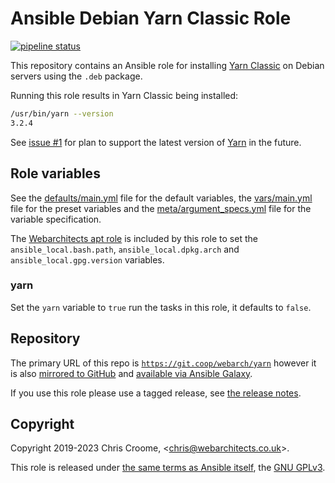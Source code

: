 # Ansible Debian Yarn Classic Role

[![pipeline status](https://git.coop/webarch/yarn/badges/master/pipeline.svg)](https://git.coop/webarch/yarn/-/commits/master)

This repository contains an Ansible role for installing [Yarn Classic](https://classic.yarnpkg.com/en/) on Debian servers using the `.deb` package.

Running this role results in Yarn Classic being installed:

```bash
/usr/bin/yarn --version
3.2.4
```

See [issue #1](https://git.coop/webarch/yarn/-/issues/1) for plan to support the latest version of [Yarn](https://yarnpkg.com/) in the future.

## Role variables

See the [defaults/main.yml](defaults/main.yml) file for the default variables, the [vars/main.yml](vars/main.yml) file for the preset variables and the [meta/argument_specs.yml](meta/argument_specs.yml) file for the variable specification.

The [Webarchitects apt role](https://git.coop/webarch/apt) is included by this role to set the `ansible_local.bash.path`, `ansible_local.dpkg.arch` and `ansible_local.gpg.version` variables.

### yarn

Set the `yarn` variable to `true` run the tasks in this role, it defaults to `false`.

## Repository

The primary URL of this repo is [`https://git.coop/webarch/yarn`](https://git.coop/webarch/yarn) however it is also [mirrored to GitHub](https://github.com/webarch-coop/ansible-role-yarn) and [available via Ansible Galaxy](https://galaxy.ansible.com/chriscroome/yarn).

If you use this role please use a tagged release, see [the release notes](https://git.coop/webarch/yarn/-/releases).

## Copyright

Copyright 2019-2023 Chris Croome, &lt;[chris@webarchitects.co.uk](mailto:chris@webarchitects.co.uk)&gt;.

This role is released under [the same terms as Ansible itself](https://github.com/ansible/ansible/blob/devel/COPYING), the [GNU GPLv3](LICENSE).
